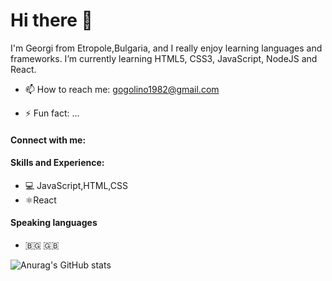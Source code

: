 # Hi there 👋 

I'm Georgi from Etropole,Bulgaria, and I really enjoy learning languages and frameworks.
I’m currently learning HTML5, CSS3, JavaScript, NodeJS and React.


- 📫 How to reach me: gogolino1982@gmail.com

- ⚡ Fun fact: ...
#### Connect with me:

####  Skills and Experience:
- 💻 JavaScript,HTML,CSS
- ⚛️React
#### Speaking languages
- 🇧🇬 🇬🇧

![Anurag's GitHub stats](https://github-readme-stats.vercel.app/api?username=baiGeorgi1&theme=prussian)
